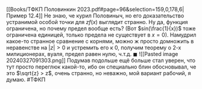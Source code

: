 [[Books/ТФКП Половинкин 2023.pdf#page=96&selection=159,0,178,6|Пример 12.4]]
Не знаю, че курил Половиныч, но его доказательство устранимой особой точки для $zf(x)$ выглядит странно. Ну да, функция ограничена, но почему предел вообще есть? (Вот $sin(\frac{1}{x})$ тоже ограничена единицей, только предела не существует в $x = 0$). Намудрил какое-то странное сравнение с корнями, можно ж просто домножить в неравенстве на $|z| > 0$ и устремить его к $0$, получим теорему о 2-х милиционерах, вуаля, предел равен нулю, ч.т.д. $\blacksquare$
![[Pasted image 20240327091303.png]]
Подумав подольше ещё больше стал уверен, что тут просто переглюк какой-то, ибо он специально блин обосновывал, че это $\sqrt{z} > z$, очень странно, но неважно, мой вариант рабочий, я думаю.
#ТФКП 